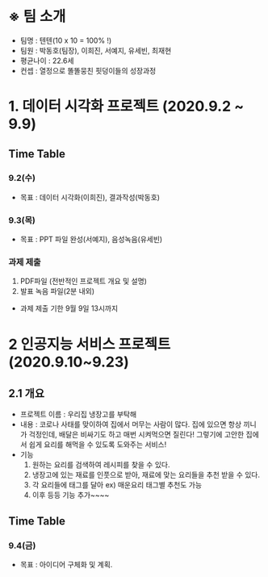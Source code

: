 # ※ 팀 소개
- 팀명 : 텐텐(10 x 10 = 100% !)
- 팀원 : 박동호(팀장), 이희진, 서예지, 유세빈, 최재현
- 평균나이 : 22.6세
- 컨셉 : 열정으로 똘똘뭉친 핏덩이들의 성장과정

# 1. 데이터 시각화 프로젝트 (2020.9.2 ~ 9.9)

## Time Table
### 9.2(수)
- 목표 : 데이터 시각화(이희진), 결과작성(박동호)
### 9.3(목)
- 목표 : PPT 파일 완성(서예지), 음성녹음(유세빈)
### 과제 제출 
1) PDF파일 (전반적인 프로젝트 개요 및 설명)  
2) 발표 녹음 파일(2분 내외)
- 과제 제출 기한 9월 9일 13시까지

# 2 인공지능 서비스 프로젝트 (2020.9.10~9.23)

## 2.1 개요
- 프로젝트 이름 : 우리집 냉장고를 부탁해
- 내용 : 코로나 사태를 맞이하여 집에서 머무는 사람이 많다. 집에 있으면 항상 끼니가 걱정인데, 배달은 비싸기도 하고 매번 시켜먹으면 질린다! 그렇기에 고안한 집에서 쉽게 요리를 해먹을 수 있도록 도와주는 서비스!
- 기능
  1. 원하는 요리를 검색하여 레시피를 찾을 수 있다. 
  2. 냉장고에 있는 재료를 인풋으로 받아, 재료에 맞는 요리들을 추천 받을 수 있다.
  3. 각 요리들에 태그를 달아 ex) 매운요리 태그별 추천도 가능
  4. 이후 등등 기능 추가~~~~
 
## Time Table
### 9.4(금)
- 목표 : 아이디어 구체화 및 계획.
